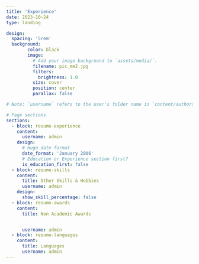 ```yaml
---
title: 'Experience'
date: 2023-10-24
type: landing

design:
  spacing: '5rem'
  background:
        color: black
        image:
          # Add your image background to `assets/media/`.
          filename: pic_me2.jpg
          filters:
            brightness: 1.0
          size: cover
          position: center
          parallax: false

# Note: `username` refers to the user's folder name in `content/authors/`

# Page sections
sections:
  - block: resume-experience
    content:
      username: admin
    design:
      # Hugo date format
      date_format: 'January 2006'
      # Education or Experience section first?
      is_education_first: false
  - block: resume-skills
    content:
      title: Other Skills & Hobbies
      username: admin
    design:
      show_skill_percentage: false
  - block: resume-awards
    content:
      title: Non Academic Awards


      username: admin
  - block: resume-languages
    content:
      title: Languages
      username: admin
---
```

